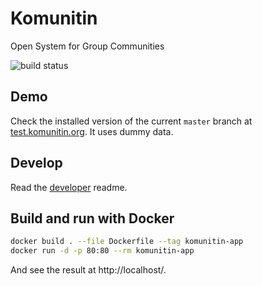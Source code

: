 # Komunitin

Open System for Group Communities

![build status](https://github.com/komunitin/komunitin/workflows/Build/badge.svg)

## Demo
Check the installed version of the current `master` branch at [test.komunitin.org](https://test.komunitin.org). It uses dummy data.

## Develop

Read the [developer](DEVELOP.md) readme.

## Build and run with Docker

```bash
docker build . --file Dockerfile --tag komunitin-app
docker run -d -p 80:80 --rm komunitin-app
```

And see the result at http://localhost/.

